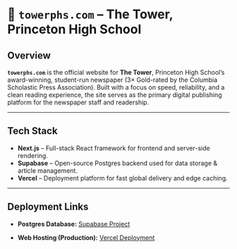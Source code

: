 

# 📰 `towerphs.com` – The Tower, Princeton High School

## Overview

**`towerphs.com`** is the official website for **The Tower**, Princeton High School’s award-winning, student-run newspaper (3× Gold-rated by the Columbia Scholastic Press Association). Built with a focus on speed, reliability, and a clean reading experience, the site serves as the primary digital publishing platform for the newspaper staff and readership.

---

## Tech Stack

* **Next.js** – Full-stack React framework for frontend and server-side rendering.
* **Supabase** – Open-source Postgres backend used for data storage & article management.
* **Vercel** – Deployment platform for fast global delivery and edge caching.


---

## Deployment Links

* **Postgres Database:**
  [Supabase Project](https://app.supabase.io/project/yusjougmsdnhcsksadaw)

* **Web Hosting (Production):**
  [Vercel Deployment](https://vercel.com/luketio/thetowerphs-com)


